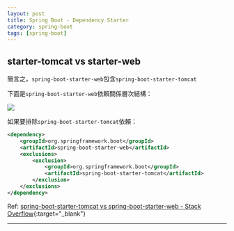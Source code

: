 ```yaml
---
layout: post
title: Spring Boot - Dependency Starter
category: spring-boot
tags: [spring-boot]
---
```


## starter-tomcat vs starter-web

簡言之，`spring-boot-starter-web`包含`spring-boot-starter-tomcat`

下面是`spring-boot-starter-web`依賴關係層次結構：

![](https://www.hauchenglee.com/assets/images/spring/spring-boot/spring-boot-starter-web-hierarchy.png)

如果要排除`spring-boot-starter-tomcat`依賴：

```xml
<dependency>
    <groupId>org.springframework.boot</groupId>
    <artifactId>spring-boot-starter-web</artifactId>
    <exclusions>
        <exclusion>
            <groupId>org.springframework.boot</groupId>
            <artifactId>spring-boot-starter-tomcat</artifactId>
        </exclusion>
    </exclusions>
</dependency>
```

Ref: [spring-boot-starter-tomcat vs spring-boot-starter-web - Stack Overflow](https://bit.ly/2SIn5tS){:target="_blank"}

---
